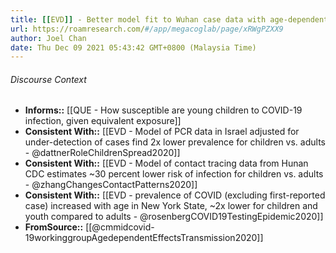 ```yaml
---
title: [[EVD]] - Better model fit to Wuhan case data with age-dependent susceptibility, with children ~2x lower than adults - [[@cmmidcovid-19workinggroupAgedependentEffectsTransmission2020]]
url: https://roamresearch.com/#/app/megacoglab/page/xRWgPZXX9
author: Joel Chan
date: Thu Dec 09 2021 05:43:42 GMT+0800 (Malaysia Time)
---
```




###### Discourse Context

- **Informs::** [[QUE - How susceptible are young children to COVID-19 infection, given equivalent exposure]]
- **Consistent With::** [[EVD - Model of PCR data in Israel adjusted for under-detection of cases find 2x lower prevalence for children vs. adults - @dattnerRoleChildrenSpread2020]]
- **Consistent With::** [[EVD - Model of contact tracing data from Hunan CDC estimates ~30 percent lower risk of infection for children vs. adults - @zhangChangesContactPatterns2020]]
- **Consistent With::** [[EVD - prevalence of COVID (excluding first-reported case) increased with age in New York State, ~2x lower for children and youth compared to adults - @rosenbergCOVID19TestingEpidemic2020]]
- **FromSource::** [[@cmmidcovid-19workinggroupAgedependentEffectsTransmission2020]]
